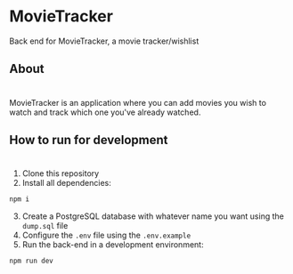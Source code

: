 # MovieTracker

Back end for MovieTracker, a movie tracker/wishlist

## About

#

MovieTracker is an application where you can add movies you wish to watch and track which one you've already watched.

## How to run for development

#

1. Clone this repository
2. Install all dependencies:

```bash
npm i
```

3. Create a PostgreSQL database with whatever name you want using the `dump.sql` file
4. Configure the `.env` file using the `.env.example`
5. Run the back-end in a development environment:

```bash
npm run dev
```
